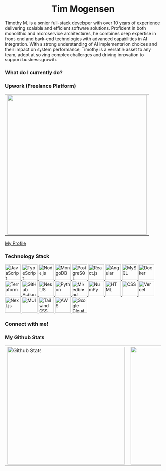 <h1 align='center'> Tim Mogensen </h1>

Timothy M. is a senior full-stack developer with over 10 years of experience delivering scalable and efficient software solutions. Proficient in both monolithic and microservice architectures, he combines deep expertise in front-end and back-end technologies with advanced capabilities in AI integration. With a strong understanding of AI implementation choices and their impact on system performance, Timothy is a versatile asset to any team, adept at solving complex challenges and driving innovation to support business growth.


<h3> What do I currently do? </h3>

<h3> Upwork (Freelance Platform) </h3>

<table>
  <tr>
      <td><img width="450px" align="center" src="https://github.com/user-attachments/assets/d9630cc5-57de-43ad-8905-6c43ac2d1430"/></td>            
  </tr>   
</table>

[My Profile](https://www.upwork.com/freelancers/~0116c6b556e0b7f7ff?viewMode=1)

<h3> Technology Stack </h3>
<p align="left">
  <a href="https://www.javascript.com/" target="_blank" title="JavaScript">
    <img src="https://cdn-icons-png.flaticon.com/512/5968/5968292.png" alt="JavaScript" width="50" height="50" />
  </a>
  <a href="https://www.typescriptlang.org/" target="_blank" title="TypeScript">
    <img src="https://cdn-icons-png.flaticon.com/512/5968/5968381.png" alt="TypeScript" width="50" height="50" />
  </a>
  <a href="https://nodejs.org/" target="_blank" title="Node.js">
    <img src="https://cdn-icons-png.flaticon.com/512/5968/5968322.png" alt="Node.js" width="50" height="50" />
  </a>
  <a href="https://www.mongodb.com/" target="_blank" title="MongoDB">
    <img src="https://cdn.iconscout.com/icon/free/png-256/mongodb-3629020-3030245.png" alt="MongoDB" width="50" height="50" />
  </a>
  <a href="https://www.postgresql.org/" target="_blank" title="PostgreSQL">
    <img src="https://cdn-icons-png.flaticon.com/512/5968/5968342.png" alt="PostgreSQL" width="50" height="50" />
  </a>
  <a href="https://reactjs.org/" target="_blank" title="React.js">
    <img src="https://cdn-icons-png.flaticon.com/512/919/919851.png" alt="React.js" width="50" height="50" />
  </a>
  <a href="https://angular.io/" target="_blank" title="Angular">
    <img src="https://cdn-icons-png.flaticon.com/512/732/732212.png" alt="Angular" width="50" height="50" />
  </a>
  <a href="https://www.mysql.com/" target="_blank" title="MySQL">
    <img src="https://cdn-icons-png.flaticon.com/512/919/919836.png" alt="MySQL" width="50" height="50" />
  </a>
  <a href="https://www.docker.com/" target="_blank" title="Docker">
    <img src="https://cdn-icons-png.flaticon.com/512/919/919853.png" alt="Docker" width="50" height="50" />
  </a>
  <a href="https://www.terraform.io/" target="_blank" title="Terraform">
    <img src="https://cdn-icons-png.flaticon.com/512/906/906362.png" alt="Terraform" width="50" height="50" />
  </a>
  <a href="https://github.com/features/actions" target="_blank" title="GitHub Actions">
    <img src="https://cdn-icons-png.flaticon.com/512/5968/5968672.png" alt="GitHub Actions" width="50" height="50" />
  </a>
  <a href="https://nestjs.com/" target="_blank" title="NestJS">
    <img src="https://cdn.worldvectorlogo.com/logos/nestjs.svg" alt="NestJS" width="50" height="50" />
  </a>
  <a href="https://www.python.org/" target="_blank" title="Python">
    <img src="https://cdn-icons-png.flaticon.com/512/5968/5968350.png" alt="Python" width="50" height="50" />
  </a>
  <a href="https://mixedbread.com/" target="_blank" title="Mixedbread">
    <img src="https://via.placeholder.com/50x50?text=MB" alt="Mixedbread" width="50" height="50" />
  </a>
  <a href="https://numpy.org/" target="_blank" title="NumPy">
    <img src="https://cdn.worldvectorlogo.com/logos/numpy-1.svg" alt="NumPy" width="50" height="50" />
  </a>
  <a href="https://developer.mozilla.org/en-US/docs/Web/HTML" target="_blank" title="HTML">
    <img src="https://cdn-icons-png.flaticon.com/512/732/732212.png" alt="HTML" width="50" height="50" />
  </a>
  <a href="https://developer.mozilla.org/en-US/docs/Web/CSS" target="_blank" title="CSS">
    <img src="https://cdn-icons-png.flaticon.com/512/732/732190.png" alt="CSS" width="50" height="50" />
  </a>
  <a href="https://vercel.com/" target="_blank" title="Vercel">
    <img src="https://cdn.worldvectorlogo.com/logos/vercel.svg" alt="Vercel" width="50" height="50" />
  </a>
  <a href="https://nextjs.org/" target="_blank" title="Next.js">
    <img src="https://cdn.worldvectorlogo.com/logos/next-js.svg" alt="Next.js" width="50" height="50" />
  </a>
  <a href="https://mui.com/" target="_blank" title="MUI">
    <img src="https://cdn.worldvectorlogo.com/logos/material-ui-1.svg" alt="MUI" width="50" height="50" />
  </a>
  <a href="https://tailwindcss.com/" target="_blank" title="Tailwind CSS">
    <img src="https://cdn.worldvectorlogo.com/logos/tailwindcss.svg" alt="Tailwind CSS" width="50" height="50" />
  </a>
  <a href="https://aws.amazon.com/" target="_blank" title="AWS">
    <img src="https://cdn-icons-png.flaticon.com/512/873/873120.png" alt="AWS" width="50" height="50" />
  </a>
  <a href="https://cloud.google.com/" target="_blank" title="Google Cloud">
    <img src="https://cdn.worldvectorlogo.com/logos/google-cloud-1.svg" alt="Google Cloud" width="50" height="50" />
  </a>
</p>


<h3> Connect with me! </h3>

<h3> My Github Stats </h3>
<table align="center">
  <tr>
      <td><img  alt="Github Stats" width="380px" align="left" src="https://github-readme-stats.vercel.app/api?username=timaus76&show_icons=true&theme=synthwave&include_all_commits=true"/></td>
      <td><img width="380px" align="left" src="https://github-readme-stats.vercel.app/api/top-langs/?username=timaus76&hide=css,html&count_private=true&theme=synthwave&layout=compact"/></td>      
  </tr>   
</table>
